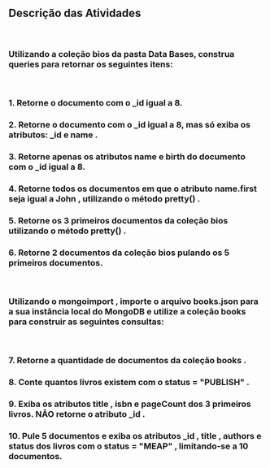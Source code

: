 ## Descrição das Atividades
<br>

### Utilizando a coleção bios da pasta Data Bases, construa queries para retornar os seguintes itens:
<br>

###  1. Retorne o documento com o _id igual a 8.
###  2. Retorne o documento com o _id igual a 8, mas só exiba os atributos: _id e name .
###  3. Retorne apenas os atributos name e birth do documento com o _id igual a 8.
###  4. Retorne todos os documentos em que o atributo name.first seja igual a John , utilizando o método pretty() .
###  5. Retorne os 3 primeiros documentos da coleção bios utilizando o método pretty() .
###  6. Retorne 2 documentos da coleção bios pulando os 5 primeiros documentos.
<br>

### Utilizando o mongoimport , importe o arquivo books.json para a sua instância local do MongoDB e utilize a coleção books para construir as seguintes consultas:
<br>

###  7. Retorne a quantidade de documentos da coleção books .
###  8. Conte quantos livros existem com o status = "PUBLISH" .
###  9. Exiba os atributos title , isbn e pageCount dos 3 primeiros livros. NÃO retorne o atributo _id .
###  10. Pule 5 documentos e exiba os atributos _id , title , authors e status dos livros com o status = "MEAP" , limitando-se a 10 documentos.
